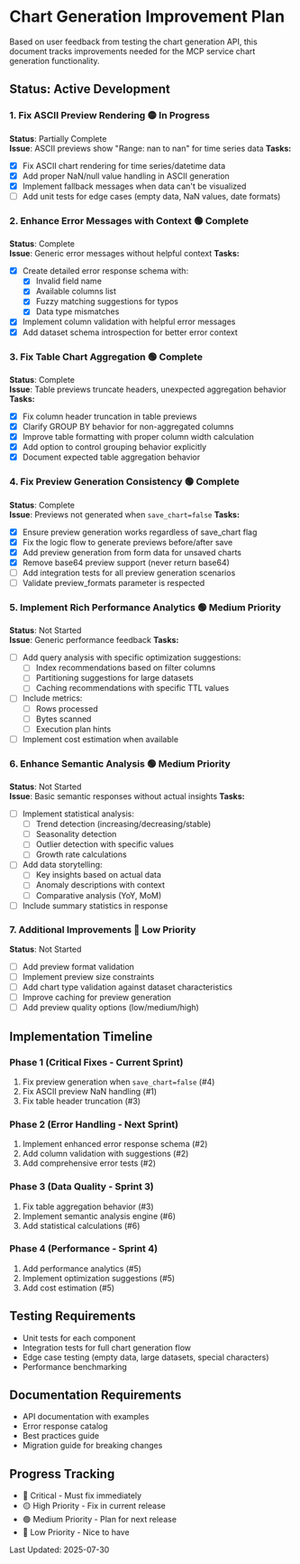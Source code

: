 # Chart Generation Improvement Plan

Based on user feedback from testing the chart generation API, this document tracks improvements needed for the MCP service chart generation functionality.

## Status: Active Development

### 1. **Fix ASCII Preview Rendering** 🟡 In Progress
**Status**: Partially Complete  
**Issue**: ASCII previews show "Range: nan to nan" for time series data
**Tasks:**
- [x] Fix ASCII chart rendering for time series/datetime data
- [x] Add proper NaN/null value handling in ASCII generation
- [x] Implement fallback messages when data can't be visualized
- [ ] Add unit tests for edge cases (empty data, NaN values, date formats)

### 2. **Enhance Error Messages with Context** 🟢 Complete
**Status**: Complete  
**Issue**: Generic error messages without helpful context
**Tasks:**
- [x] Create detailed error response schema with:
  - [x] Invalid field name
  - [x] Available columns list
  - [x] Fuzzy matching suggestions for typos
  - [x] Data type mismatches
- [x] Implement column validation with helpful error messages
- [x] Add dataset schema introspection for better error context

### 3. **Fix Table Chart Aggregation** 🟢 Complete
**Status**: Complete  
**Issue**: Table previews truncate headers, unexpected aggregation behavior
**Tasks:**
- [x] Fix column header truncation in table previews
- [x] Clarify GROUP BY behavior for non-aggregated columns
- [x] Improve table formatting with proper column width calculation
- [x] Add option to control grouping behavior explicitly
- [x] Document expected table aggregation behavior

### 4. **Fix Preview Generation Consistency** 🟢 Complete
**Status**: Complete  
**Issue**: Previews not generated when `save_chart=false`
**Tasks:**
- [x] Ensure preview generation works regardless of save_chart flag
- [x] Fix the logic flow to generate previews before/after save
- [x] Add preview generation from form data for unsaved charts
- [x] Remove base64 preview support (never return base64)
- [ ] Add integration tests for all preview generation scenarios
- [ ] Validate preview_formats parameter is respected

### 5. **Implement Rich Performance Analytics** 🟢 Medium Priority
**Status**: Not Started  
**Issue**: Generic performance feedback
**Tasks:**
- [ ] Add query analysis with specific optimization suggestions:
  - [ ] Index recommendations based on filter columns
  - [ ] Partitioning suggestions for large datasets
  - [ ] Caching recommendations with specific TTL values
- [ ] Include metrics:
  - [ ] Rows processed
  - [ ] Bytes scanned
  - [ ] Execution plan hints
- [ ] Implement cost estimation when available

### 6. **Enhance Semantic Analysis** 🟢 Medium Priority
**Status**: Not Started  
**Issue**: Basic semantic responses without actual insights
**Tasks:**
- [ ] Implement statistical analysis:
  - [ ] Trend detection (increasing/decreasing/stable)
  - [ ] Seasonality detection
  - [ ] Outlier detection with specific values
  - [ ] Growth rate calculations
- [ ] Add data storytelling:
  - [ ] Key insights based on actual data
  - [ ] Anomaly descriptions with context
  - [ ] Comparative analysis (YoY, MoM)
- [ ] Include summary statistics in response

### 7. **Additional Improvements** 🔵 Low Priority
**Status**: Not Started
- [ ] Add preview format validation
- [ ] Implement preview size constraints
- [ ] Add chart type validation against dataset characteristics
- [ ] Improve caching for preview generation
- [ ] Add preview quality options (low/medium/high)

## Implementation Timeline

### Phase 1 (Critical Fixes - Current Sprint)
1. Fix preview generation when `save_chart=false` (#4)
2. Fix ASCII preview NaN handling (#1)
3. Fix table header truncation (#3)

### Phase 2 (Error Handling - Next Sprint)
1. Implement enhanced error response schema (#2)
2. Add column validation with suggestions (#2)
3. Add comprehensive error tests (#2)

### Phase 3 (Data Quality - Sprint 3)
1. Fix table aggregation behavior (#3)
2. Implement semantic analysis engine (#6)
3. Add statistical calculations (#6)

### Phase 4 (Performance - Sprint 4)
1. Add performance analytics (#5)
2. Implement optimization suggestions (#5)
3. Add cost estimation (#5)

## Testing Requirements
- Unit tests for each component
- Integration tests for full chart generation flow
- Edge case testing (empty data, large datasets, special characters)
- Performance benchmarking

## Documentation Requirements
- API documentation with examples
- Error response catalog
- Best practices guide
- Migration guide for breaking changes

## Progress Tracking
- 🔴 Critical - Must fix immediately
- 🟡 High Priority - Fix in current release
- 🟢 Medium Priority - Plan for next release
- 🔵 Low Priority - Nice to have

Last Updated: 2025-07-30
